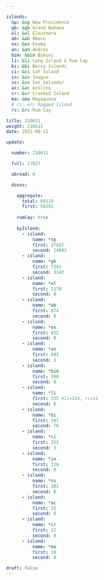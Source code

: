 ```yaml
---

islands:
  np: &np New Providence
  gb: &gb Grand Bahama
  el: &el Eleuthera
  ab: &ab Abaco
  ex: &ex Exuma
  an: &an Andros
  bim: &bim Bimini
  li: &li Long Island & Rum Cay
  bi: &bi Berry Islands
  ci: &ci Cat Island
  in: &in Inagua
  ss: &ss San Salvador
  ac: &ac Acklins
  cr: &cr Crooked Island
  ma: &ma Mayaguana
  # ri: &ri Ragged Island
  rc: &rc Rum Cay

title: 210611
weight: 210611
date: 2021-06-11

update:

  number: 210611

  full: 17827

  abroad: 0

  doses:

    aggregate:
      total: 68119 
      first: 50292
    
    rumCay: true
    
    byIsland:
      - island:
          name: *np
          first: 37687
          second: 14602
      - island:
          name: *gb
          first: 7343
          second: 3143
      - island:
          name: *el
          first: 1370
          second: 0
      - island:
          name: *ab
          first: 874
          second: 0
      - island:
          name: *ex
          first: 832
          second: 0
      - island:
          name: *an
          first: 603
          second: 3
      - island:
          name: *bim
          first: 398
          second: 0
      - island:
          name: *li
          first: 335 #li=324, rc=11
          second: 0
      - island:
          name: *bi
          first: 297
          second: 76
      - island:
          name: *ci
          first: 252
          second: 3
      - island:
          name: *in
          first: 129
          second: 0
      - island:
          name: *ss
          first: 101
          second: 0
      - island:
          name: *ac
          first: 32
          second: 0
      - island:
          name: *cr
          first: 21
          second: 0
      - island:
          name: *ma
          first: 18
          second: 0

draft: false
---
```


